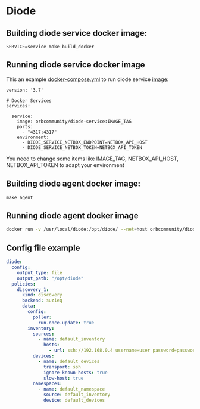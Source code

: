 # Diode

## Building diode service docker image:

`SERVICE=service make build_docker`

## Running diode service docker image

This an example [docker-compose.yml](https://github.com/orb-community/diode/blob/develop/docker/docker-compose.yml) to run diode service [image](https://hub.docker.com/r/orbcommunity/diode-service/tags):
```
version: '3.7'

# Docker Services
services:

  service:
    image: orbcommunity/diode-service:IMAGE_TAG
    ports:
      - "4317:4317"
    environment:
      - DIODE_SERVICE_NETBOX_ENDPOINT=NETBOX_API_HOST
      - DIODE_SERVICE_NETBOX_TOKEN=NETBOX_API_TOKEN
```

You need to change some items like IMAGE_TAG, NETBOX_API_HOST, NETBOX_API_TOKEN to adapt your environment

## Building diode agent docker image:

`make agent`

## Running diode agent docker image

```sh
docker run -v /usr/local/diode:/opt/diode/ --net=host orbcommunity/diode-agent:develop run -c /opt/diode/config.yaml
```


## Config file example 
```yaml
diode:
  config:
    output_type: file
    output_path: "/opt/diode"
  policies:      
    discovery_1:
      kind: discovery
      backend: suzieq
      data:
        config:
          poller:
            run-once-update: true       
        inventory: 
          sources:
            - name: default_inventory
              hosts:
                - url: ssh://192.168.0.4 username=user password=password
          devices:
            - name: default_devices
              transport: ssh
              ignore-known-hosts: true
              slow-host: true
          namespaces:
            - name: default_namespace
              source: default_inventory
              device: default_devices
```
